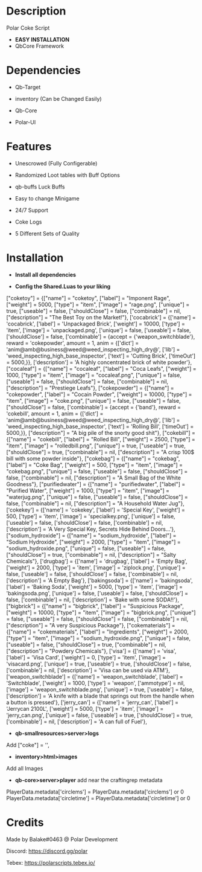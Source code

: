 # Description
Polar Coke Script
* **EASY INSTALLATION**
* QbCore Framework



# Dependencies

-  Qb-Target

-  inventory (Can be Changed Easily)

-  Qb-Core

-  Polar-UI



# Features

+ Unescrowed (Fully Configerable)

+ Randomized Loot tables with Buff Options

+ qb-buffs Luck Buffs

+ Easy to change Minigame

+ 24/7 Support

+ Coke Logs

+ 5 Different Sets of Quality


# Installation

* **Install all dependencies**

* **Config the Shared.Luas to your liking**

["coketoy"] 				 = {["name"] = "coketoy", 			  	  		["label"] = "Imponent Rage",   		["weight"] = 5000, 		["type"] = "item", 		["image"] = "rage.png", 				["unique"] = true, 	["useable"] = false, 	["shouldClose"] = false,	["combinable"] = nil,   ["description"] = "The Best Toy on the Market!"},
['cocabrick'] 					 = {['name'] = 'cocabrick', 			 	  	  	['label'] = 'Unpackaged Brick', 				['weight'] = 10000, 		['type'] = 'item', 		['image'] = 'unpackaged.png', 			['unique'] = false, 	['useable'] = false, 	['shouldClose'] = false,	   ['combinable'] = {accept = {'weapon_switchblade'}, reward = 'cokepowder', amount = 1, anim = {['dict'] = 'anim@amb@business@weed@weed_inspecting_high_dry@', ['lib'] = 'weed_inspecting_high_base_inspector', ['text'] = 'Cutting Brick', ['timeOut'] = 5000,}},   ['description'] = 'A highly concentrated brick of white powder'},
["cocaleaf"] 				 = {["name"] = "cocaleaf", 			  	  			["label"] = "Coca Leafs",   			["weight"] = 1000, 		["type"] = "item", 		["image"] = "cocaleaf.png", 				["unique"] = false, 	["useable"] = false, 	["shouldClose"] = false,	["combinable"] = nil,   ["description"] = "Prestiege Leafs"},
["cokepowder"] 				 = {["name"] = "cokepowder", 			  	  		["label"] = "Cocain Powder",   		["weight"] = 10000, 		["type"] = "item", 		["image"] = "coke.png", 				["unique"] = false, 	["useable"] = false, 	["shouldClose"] = false,	['combinable'] = {accept = {'band'}, reward = 'cokebill', amount = 1, anim = {['dict'] = 'anim@amb@business@weed@weed_inspecting_high_dry@', ['lib'] = 'weed_inspecting_high_base_inspector', ['text'] = 'Rolling Bill', ['timeOut'] = 5000,}}, ["description"] = "A big pile of the snorty good shit"},
["cokebill"] 				 = {["name"] = "cokebill", 			  	  		["label"] = "Rolled Bill",   		["weight"] = 2500, 		["type"] = "item", 		["image"] = "rolledbill.png", 				["unique"] = true, 	["useable"] = true, 	["shouldClose"] = true,	["combinable"] = nil,   ["description"] = "A crisp 100$ bill with some powder inside"},
["cokebag"] 				 = {["name"] = "cokebag", 						["label"] = "Coke Bag", 	   		["weight"] = 500, 		["type"] = "item", 		["image"] = "cokebag.png", 				["unique"] = false, 	["useable"] = false, 	["shouldClose"] = false,	["combinable"] = nil,   ["description"] = "A Small Bag of the White Goodness"},
["purifiedwater"] 		 	 = {["name"] = "purifiedwater",           		  		["label"] = "Purified Water",	 		["weight"] = 1000, 		["type"] = "item", 		["image"] = "waterjug.png", 		    		["unique"] = false, 	["useable"] = false, 	["shouldClose"] = false,   	["combinable"] = nil,   ["description"] = "A Household Water Jug"},
['cokekey'] 				 = {['name'] = 'cokekey', 						['label'] = 'Special Key', 			['weight'] = 500, 		['type'] = 'item', 		['image'] = 'specialkey.png', 			    	['unique'] = false, 	['useable'] = false, 	['shouldClose'] = false,   	['combinable'] = nil,   ['description'] = 'A Very Special Key, Secrets Hide Behind Doors...'},
["sodium_hydroxide"] 			 = {["name"] = "sodium_hydroxide", 					["label"] = "Sodium Hydroxide", 		["weight"] = 2000, 		["type"] = "item", 		["image"] = "sodium_hydroxide.png", 			["unique"] = false, 	["useable"] = false, 	["shouldClose"] = true,	   	["combinable"] = nil,   ["description"] = "Salty Chemicals"},
['drugbag'] 				 = {['name'] = 'drugbag', 						['label'] = 'Empty Bag', 			['weight'] = 2000, 		['type'] = 'item', 		['image'] = 'ziplock.png', 				['unique'] = false, 	['useable'] = false, 	['shouldClose'] = false,   	['combinable'] = nil,   ['description'] = 'A Empty Bag'},
['bakingsoda'] 				 = {['name'] = 'bakingsoda', 						['label'] = 'Baking Soda', 			['weight'] = 5000, 		['type'] = 'item', 		['image'] = 'bakingsoda.png', 			    	['unique'] = false, 	['useable'] = false, 	['shouldClose'] = false,   	['combinable'] = nil,   ['description'] = 'Bake with some SODA!!'},
["bigbrick"] 				 = {["name"] = "bigbrick", 			  	  		["label"] = "Suspicious Package",   		["weight"] = 10000, 		["type"] = "item", 		["image"] = "bigbrick.png", 				["unique"] = false, 	["useable"] = false, 	["shouldClose"] = false,	["combinable"] = nil,   ["description"] = "A very Suspicious Package"},
["cokematerials"] 			 = {["name"] = "cokematerials", 					["label"] = "Ingredients", 		["weight"] = 2000, 		["type"] = "item", 		["image"] = "sodium_hydroxide.png", 			["unique"] = false, 	["useable"] = false, 	["shouldClose"] = true,	   	["combinable"] = nil,   ["description"] = "Powdery Chemicals"},
	['visa'] 					 	 = {['name'] = 'visa', 			 	  	  		['label'] = 'Visa Card', 				['weight'] = 0, 		['type'] = 'item', 		['image'] = 'visacard.png', 			['unique'] = true, 		['useable'] = true, 	['shouldClose'] = false,   ['combinable'] = nil,   ['description'] = 'Visa can be used via ATM'},
	['weapon_switchblade'] 			 = {['name'] = 'weapon_switchblade', 	 	  	['label'] = 'Switchblade', 				['weight'] = 1000, 		['type'] = 'weapon', 	['ammotype'] = nil,						['image'] = 'weapon_switchblade.png', 	['unique'] = true, 		['useable'] = false, 	['description'] = 'A knife with a blade that springs out from the handle when a button is pressed'},
	 ['jerry_can'] 			 		 = {['name'] = 'jerry_can', 					['label'] = 'Jerrycan 2100L', 			['weight'] = 5000, 	['type'] = 'item', 		['image'] = 'jerry_can.png', 			['unique'] = false, 	['useable'] = true, 	['shouldClose'] = true,    ['combinable'] = nil,   ['description'] = 'A can full of Fuel'},

* **qb-smallresources>server>logs**

Add ["coke"] = '',

* **inventory>html>images**

Add all Images



* **qb-core>server>player** add near the craftingrep metadata

 PlayerData.metadata['circlems'] = PlayerData.metadata['circlems'] or 0
    PlayerData.metadata['circletime'] = PlayerData.metadata['circletime'] or 0




# Credits
Made by Balake#0463 @ Polar Development

Discord: https://discord.gg/polar

Tebex: https://polarscripts.tebex.io/